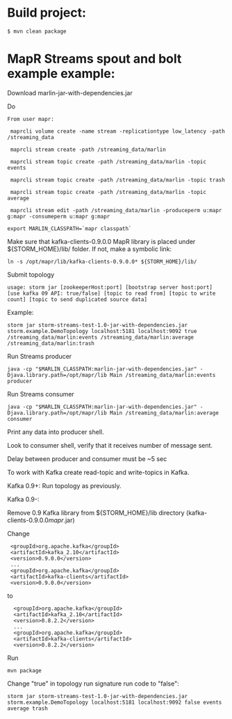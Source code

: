 Build project:
========================
```
$ mvn clean package
```

 MapR Streams spout and bolt example example:
 ==========================================


 Download marlin-jar-with-dependencies.jar

 Do

```
From user mapr:

 maprcli volume create -name stream -replicationtype low_latency -path /streaming_data

 maprcli stream create -path /streaming_data/marlin

 maprcli stream topic create -path /streaming_data/marlin -topic events

 maprcli stream topic create -path /streaming_data/marlin -topic trash

 maprcli stream topic create -path /streaming_data/marlin -topic average

 maprcli stream edit -path /streaming_data/marlin -produceperm u:mapr g:mapr -consumeperm u:mapr g:mapr
```

 ```
 export MARLIN_CLASSPATH=`mapr classpath`
 ```

 Make sure that kafka-clients-0.9.0.0 MapR library is placed under ${STORM_HOME}/lib/ folder. If not, make a symbolic link:

 ```
 ln -s /opt/mapr/lib/kafka-clients-0.9.0.0* ${STORM_HOME}/lib/
 ```

 Submit topology

 ```
 usage: storm jar [zookeeperHost:port] [bootstrap server host:port] [use kafka 09 API: true/false] [topic to read from] [topic to write count] [topic to send duplicated source data]
 ```
 Example:
 ```
 storm jar storm-streams-test-1.0-jar-with-dependencies.jar storm.example.DemoTopology localhost:5181 localhost:9092 true /streaming_data/marlin:events /streaming_data/marlin:average /streaming_data/marlin:trash
 ```

 Run Streams producer
 ```
 java -cp "$MARLIN_CLASSPATH:marlin-jar-with-dependencies.jar" -Djava.library.path=/opt/mapr/lib Main /streaming_data/marlin:events producer
 ```
 Run Streams consumer
 ```
 java -cp "$MARLIN_CLASSPATH:marlin-jar-with-dependencies.jar" -Djava.library.path=/opt/mapr/lib Main /streaming_data/marlin:average consumer
 ```


 Print any data into producer shell.

 Look to consumer shell, verify that it receives number of message sent.

 Delay between producer and consumer must be ~5 sec


 To work with Kafka create read-topic and write-topics in Kafka.

  Kafka 0.9+:
  Run topology as previously.

  Kafka 0.9-:

  Remove 0.9 Kafka library from ${STORM_HOME}/lib directory (kafka-clients-0.9.0.0*mapr*.jar)

  Change
 ```
  <groupId>org.apache.kafka</groupId>
  <artifactId>kafka_2.10</artifactId>
  <version>0.9.0.0</version>
  ...
  <groupId>org.apache.kafka</groupId>
  <artifactId>kafka-clients</artifactId>
  <version>0.9.0.0</version>
 ```
   to
```
  <groupId>org.apache.kafka</groupId>
  <artifactId>kafka_2.10</artifactId>
  <version>0.8.2.2</version>
  ...
  <groupId>org.apache.kafka</groupId>
  <artifactId>kafka-clients</artifactId>
  <version>0.8.2.2</version>
```

 Run
 ```
 mvn package
 ```

  Change "true" in topology run signature run code to "false":

```
storm jar storm-streams-test-1.0-jar-with-dependencies.jar storm.example.DemoTopology localhost:5181 localhost:9092 false events average trash
```